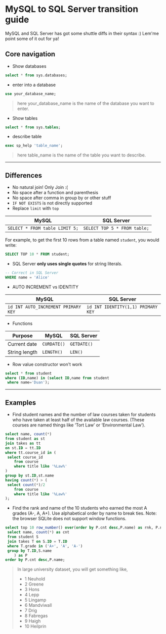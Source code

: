 # MySQL to SQL Server transition guide

MySQL and SQL Server has got some shuttle diffs in their syntax :)
Lem'me point some of it out for ya!

## Core navigation

- Show databases

```sql
select * from sys.databases;
```

- enter into a database

```sql
use your_database_name;
```

> here your_database_name is the name of the database you want to enter.

- Show tables

```sql
select * from sys.tables;
```

- describe table

```sql
exec sp_help 'table_name';
```

> here table_name is the name of the table you want to describe.

---

## Differences

- No natural join! Only Join :(
- No space after a function and parenthesis
- No space after comma in group by or other stuff
- `IF NOT EXISTS` is not directly supported
- Replace `limit` with ‌‌‌‌‌`top‌‌‍`

| MySQL                          | SQL Server                   |
| ------------------------------ | ---------------------------- |
| `SELECT * FROM table LIMIT 5;` | `SELECT TOP 5 * FROM table;` |

For example, to get the first 10 rows from a table named `student`, you would write:

```sql
SELECT TOP 10 * FROM student;
```

- SQL Server **only uses single quotes** for string literals.

```sql
-- Correct in SQL Server
WHERE name = 'Alice'
```

- AUTO INCREMENT vs IDENTITY

| MySQL                               | SQL Server                         |
| ----------------------------------- | ---------------------------------- |
| `id INT AUTO_INCREMENT PRIMARY KEY` | `id INT IDENTITY(1,1) PRIMARY KEY` |

- Functions

| Purpose       | MySQL          | SQL Server                |
| ------------- | -------------- | ------------------------- |
| Current date  | `CURDATE()`    | `GETDATE()`               |
| String length | `LENGTH()`     | `LEN()`                   |

- Row value constructor won't work

```sql
select * from student
where (ID,name) in (select ID,name from student
 where name='Duan');
```

---

## Examples

- Find student names and the number of law courses taken for students who have taken at least half of the available law courses. (These courses are named things like ‘Tort Law’ or ‘Environmental Law’).

```sql
select name, count(*)
from student as st
join takes as tt
on st.ID = tt.ID
where tt.course_id in (
 select course_id
    from course
    where title like '%Law%'
)
group by st.ID,st.name
having count(*) > (
 select count(*)/2
    from course
    where title like '%Law%'
);
```

- Find the rank and name of the 10 students who earned the most A grades (A-, A, A+). Use alphabetical order by name to break ties. Note: the browser SQLite does not support window functions.

```sql
select top 10 row_number() over(order by P.cnt desc,P.name) as rnk, P.name from ( 
 select name, count(*) as cnt
 from student S
 join takes T on S.ID = T.ID
 where T.grade in ('A+', 'A', 'A-')
 group by T.ID,S.name
    ) as P
order by P.cnt desc,P.name;
```

> In large university dataset, you will get something like,
>
> - 1 Neuhold
> - 2 Greene
> - 3 Hons
> - 4 Lepp
> - 5 Lingamp
> - 6 Mandviwall
> - 7 Drig
> - 8 Fabregas
> - 9 Haigh
> - 10 Heilprin
